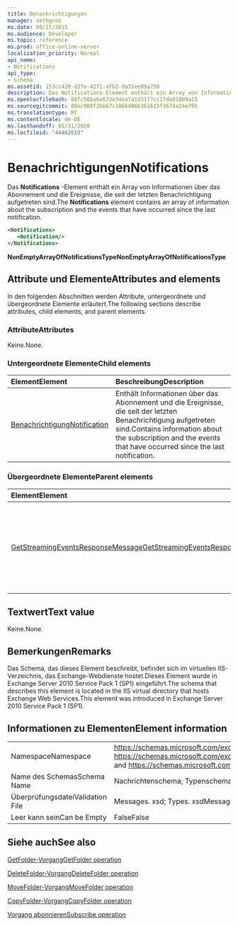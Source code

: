```yaml
---
title: Benachrichtigungen
manager: sethgros
ms.date: 09/17/2015
ms.audience: Developer
ms.topic: reference
ms.prod: office-online-server
localization_priority: Normal
api_name:
- Notifications
api_type:
- schema
ms.assetid: 153cc420-d2fe-42f1-afb2-9a31ee09a750
description: Das Notifications-Element enthält ein Array von Informationen über das Abonnement und die Ereignisse, die seit der letzten Benachrichtigung aufgetreten sind.
ms.openlocfilehash: 88fc56ba6e672e3dea7a1d31f7cc1fda018b9a15
ms.sourcegitcommit: 88ec988f2bb67c1866d06b361615f3674a24e795
ms.translationtype: MT
ms.contentlocale: de-DE
ms.lasthandoff: 05/31/2020
ms.locfileid: "44462619"
---
```

# <a name="notifications"></a><span data-ttu-id="24d4e-103">Benachrichtigungen</span><span class="sxs-lookup"><span data-stu-id="24d4e-103">Notifications</span></span>

<span data-ttu-id="24d4e-104">Das **Notifications** -Element enthält ein Array von Informationen über das Abonnement und die Ereignisse, die seit der letzten Benachrichtigung aufgetreten sind.</span><span class="sxs-lookup"><span data-stu-id="24d4e-104">The **Notifications** element contains an array of information about the subscription and the events that have occurred since the last notification.</span></span> 
  
```xml
<Notifications>
   <Notification/>
</Notifications>
```

 <span data-ttu-id="24d4e-105">**NonEmptyArrayOfNotificationsType**</span><span class="sxs-lookup"><span data-stu-id="24d4e-105">**NonEmptyArrayOfNotificationsType**</span></span>
## <a name="attributes-and-elements"></a><span data-ttu-id="24d4e-106">Attribute und Elemente</span><span class="sxs-lookup"><span data-stu-id="24d4e-106">Attributes and elements</span></span>

<span data-ttu-id="24d4e-107">In den folgenden Abschnitten werden Attribute, untergeordnete und übergeordnete Elemente erläutert.</span><span class="sxs-lookup"><span data-stu-id="24d4e-107">The following sections describe attributes, child elements, and parent elements.</span></span>
  
### <a name="attributes"></a><span data-ttu-id="24d4e-108">Attribute</span><span class="sxs-lookup"><span data-stu-id="24d4e-108">Attributes</span></span>

<span data-ttu-id="24d4e-109">Keine.</span><span class="sxs-lookup"><span data-stu-id="24d4e-109">None.</span></span>
  
### <a name="child-elements"></a><span data-ttu-id="24d4e-110">Untergeordnete Elemente</span><span class="sxs-lookup"><span data-stu-id="24d4e-110">Child elements</span></span>

|<span data-ttu-id="24d4e-111">**Element**</span><span class="sxs-lookup"><span data-stu-id="24d4e-111">**Element**</span></span>|<span data-ttu-id="24d4e-112">**Beschreibung**</span><span class="sxs-lookup"><span data-stu-id="24d4e-112">**Description**</span></span>|
|:-----|:-----|
|[<span data-ttu-id="24d4e-113">Benachrichtigung</span><span class="sxs-lookup"><span data-stu-id="24d4e-113">Notification</span></span>](notification-ex15websvcsotherref.md) <br/> |<span data-ttu-id="24d4e-114">Enthält Informationen über das Abonnement und die Ereignisse, die seit der letzten Benachrichtigung aufgetreten sind.</span><span class="sxs-lookup"><span data-stu-id="24d4e-114">Contains information about the subscription and the events that have occurred since the last notification.</span></span>  <br/> |
   
### <a name="parent-elements"></a><span data-ttu-id="24d4e-115">Übergeordnete Elemente</span><span class="sxs-lookup"><span data-stu-id="24d4e-115">Parent elements</span></span>

|<span data-ttu-id="24d4e-116">**Element**</span><span class="sxs-lookup"><span data-stu-id="24d4e-116">**Element**</span></span>|<span data-ttu-id="24d4e-117">**Beschreibung**</span><span class="sxs-lookup"><span data-stu-id="24d4e-117">**Description**</span></span>|
|:-----|:-----|
|[<span data-ttu-id="24d4e-118">GetStreamingEventsResponseMessage</span><span class="sxs-lookup"><span data-stu-id="24d4e-118">GetStreamingEventsResponseMessage</span></span>](getstreamingeventsresponsemessage.md) <br/> |<span data-ttu-id="24d4e-119">Enthält den Status und das Ergebnis einer einzelnen [GetStreamingEvents-Vorgangs](getstreamingevents-operation.md) Anforderung.</span><span class="sxs-lookup"><span data-stu-id="24d4e-119">Contains the status and result of a single [GetStreamingEvents operation](getstreamingevents-operation.md) request.</span></span>  <br/> |
   
## <a name="text-value"></a><span data-ttu-id="24d4e-120">Textwert</span><span class="sxs-lookup"><span data-stu-id="24d4e-120">Text value</span></span>

<span data-ttu-id="24d4e-121">Keine.</span><span class="sxs-lookup"><span data-stu-id="24d4e-121">None.</span></span>
  
## <a name="remarks"></a><span data-ttu-id="24d4e-122">Bemerkungen</span><span class="sxs-lookup"><span data-stu-id="24d4e-122">Remarks</span></span>

<span data-ttu-id="24d4e-123">Das Schema, das dieses Element beschreibt, befindet sich im virtuellen IIS-Verzeichnis, das Exchange-Webdienste hostet.Dieses Element wurde in Exchange Server 2010 Service Pack 1 (SP1) eingeführt.</span><span class="sxs-lookup"><span data-stu-id="24d4e-123">The schema that describes this element is located in the IIS virtual directory that hosts Exchange Web Services.This element was introduced in Exchange Server 2010 Service Pack 1 (SP1).</span></span>
  
## <a name="element-information"></a><span data-ttu-id="24d4e-124">Informationen zu Elementen</span><span class="sxs-lookup"><span data-stu-id="24d4e-124">Element information</span></span>

|||
|:-----|:-----|
|<span data-ttu-id="24d4e-125">Namespace</span><span class="sxs-lookup"><span data-stu-id="24d4e-125">Namespace</span></span>  <br/> |<span data-ttu-id="24d4e-126">https://schemas.microsoft.com/exchange/services/2006/messages und https://schemas.microsoft.com/exchange/services/2006/types</span><span class="sxs-lookup"><span data-stu-id="24d4e-126">https://schemas.microsoft.com/exchange/services/2006/messages and https://schemas.microsoft.com/exchange/services/2006/types</span></span>  <br/> |
|<span data-ttu-id="24d4e-127">Name des Schemas</span><span class="sxs-lookup"><span data-stu-id="24d4e-127">Schema Name</span></span>  <br/> |<span data-ttu-id="24d4e-128">Nachrichtenschema; Typenschema</span><span class="sxs-lookup"><span data-stu-id="24d4e-128">Messages schema; Types schema</span></span>  <br/> |
|<span data-ttu-id="24d4e-129">Überprüfungsdatei</span><span class="sxs-lookup"><span data-stu-id="24d4e-129">Validation File</span></span>  <br/> |<span data-ttu-id="24d4e-130">Messages. xsd; Types. xsd</span><span class="sxs-lookup"><span data-stu-id="24d4e-130">Messages.xsd; Types.xsd</span></span>  <br/> |
|<span data-ttu-id="24d4e-131">Leer kann sein</span><span class="sxs-lookup"><span data-stu-id="24d4e-131">Can be Empty</span></span>  <br/> |<span data-ttu-id="24d4e-132">False</span><span class="sxs-lookup"><span data-stu-id="24d4e-132">False</span></span>  <br/> |
   
## <a name="see-also"></a><span data-ttu-id="24d4e-133">Siehe auch</span><span class="sxs-lookup"><span data-stu-id="24d4e-133">See also</span></span>



[<span data-ttu-id="24d4e-134">GetFolder-Vorgang</span><span class="sxs-lookup"><span data-stu-id="24d4e-134">GetFolder operation</span></span>](getfolder-operation.md)
  
[<span data-ttu-id="24d4e-135">DeleteFolder-Vorgang</span><span class="sxs-lookup"><span data-stu-id="24d4e-135">DeleteFolder operation</span></span>](deletefolder-operation.md)
  
[<span data-ttu-id="24d4e-136">MoveFolder-Vorgang</span><span class="sxs-lookup"><span data-stu-id="24d4e-136">MoveFolder operation</span></span>](movefolder-operation.md)
  
[<span data-ttu-id="24d4e-137">CopyFolder-Vorgang</span><span class="sxs-lookup"><span data-stu-id="24d4e-137">CopyFolder operation</span></span>](copyfolder-operation.md)
  
[<span data-ttu-id="24d4e-138">Vorgang abonnieren</span><span class="sxs-lookup"><span data-stu-id="24d4e-138">Subscribe operation</span></span>](subscribe-operation.md)

